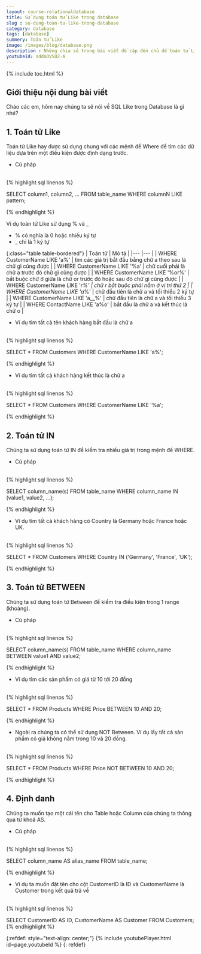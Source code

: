 ```yaml
---
layout: course-relationaldatabase
title: Sử dụng toán tử Like trong database 
slug : su-dung-toan-tu-like-trong-database
category: database
tags: [database]
summery: Toán tử Like    
image: /images/blog/database.png
description : Những chia sẻ trong bài viết đề cập đến chủ đề toán tử Like trong Database. Trong đó tác giả lần lượt trình bày về phép toán tử Like, IN, BETWEEN và cách định danh một cái tên cho Table hoặc Column thông qua từ khoá AS. Ở mỗi phép toán tử, tác giả đưa ra các hình ảnh minh hoạ cho cú pháp thực hiện. Từ đó giúp người đọc hiểu được và áp dụng được toán tử Like trong lập trình Database hiệu quả hơn.
youtubeId: sddaOVSUZ-A
---
```


{% include toc.html %}

## **Giới thiệu nội dung bài viết**

Chào các em, hôm nay chúng ta sẽ nói về SQL Like trong Database là gì nhé?

## **1. Toán tử Like**

Toán tử Like hay được sử dụng chung với các mệnh để Where để tìm các dữ liệu dựa trên một điều kiện được định dạng trước.

- Cú pháp 
<br>
{% highlight sql linenos %}

SELECT column1, column2, ...
FROM table_name
WHERE columnN LIKE pattern;

{% endhighlight %}

Ví dụ toán tử Like sử dụng % và _

- % có nghĩa là 0 hoặc nhiều ký tự
- _ chỉ là 1 ký tự


{:class="table table-bordered"}
|  Toán tử  						|  Mô tả										|
|---								|---											|
|	WHERE CustomerName LIKE 'a%'	| tìm các giá trị bắt đầu bằng chữ a theo sau là chữ gì cũng được	|
|	WHERE CustomerName LIKE '%a'	| chữ cuối phải là chữ a trước đó chữ gì cũng được |
|	WHERE CustomerName LIKE '%or%'	| bắt buộc chữ ở giữa là chữ or trước đó hoặc sau đó chữ gì cũng được |
|	WHERE CustomerName LIKE '_r%'	| chữ r bắt buộc phải nằm ở vị trí thứ 2							|
|	WHERE CustomerName LIKE 'a_%'	| chữ đầu tiên là chữ a và tối thiểu 2 ký tự |
|	WHERE CustomerName LIKE 'a__%'	| chữ đầu tiên là chữ a và tối thiểu 3 ký tự |
|	WHERE ContactName LIKE 'a%o'	| bắt đầu là chữ a và kết thúc là chữ o |


- Ví dụ tìm tất cả tên khách hàng bắt đầu là chữ a

<br>
{% highlight sql linenos %}

SELECT * FROM Customers
WHERE CustomerName LIKE 'a%'; 

{% endhighlight %}

- Ví dụ tìm tất cả khách hàng kết thúc là chữ a

<br>
{% highlight sql linenos %}

SELECT * FROM Customers
WHERE CustomerName LIKE '%a'; 

{% endhighlight %}

## **2. Toán tử IN**

Chúng ta sử dụng toán tử IN để kiểm tra nhiều giá trị trong mệnh đề WHERE.

- Cú pháp
<br>
{% highlight sql linenos %}

SELECT column_name(s)
FROM table_name
WHERE column_name IN (value1, value2, ...); 

{% endhighlight %}

- Ví dụ tìm tất cả khách hàng có Country là Germany hoặc France hoặc UK.

<br>
{% highlight sql linenos %}

SELECT * FROM Customers
WHERE Country IN ('Germany', 'France', 'UK');

{% endhighlight %}

## **3. Toán tử BETWEEN**

Chúng ta sử dụng toán tử Between để kiểm tra điều kiện trong 1 range (khoảng).

- Cú pháp

<br>
{% highlight sql linenos %}

SELECT column_name(s)
FROM table_name
WHERE column_name BETWEEN value1 AND value2; 

{% endhighlight %}

- Ví dụ tìm các sản phẩm có giá từ 10 tới 20 đồng

<br>
{% highlight sql linenos %}

SELECT * FROM Products
WHERE Price BETWEEN 10 AND 20;

{% endhighlight %}

- Ngoài ra chúng ta có thể sử dụng NOT Between. Ví dụ lấy tất cả sản phẩm có giá không nằm trong 10 và 20 đồng.

<br>
{% highlight sql linenos %}

SELECT * FROM Products
WHERE Price NOT BETWEEN 10 AND 20;

{% endhighlight %}

## **4. Định danh**

Chúng ta muốn tạo một cái tên cho Table hoặc Column của chúng ta thông qua từ khoá AS.

- Cú pháp

<br>
{% highlight sql linenos %}

SELECT column_name AS alias_name
FROM table_name;

{% endhighlight %}

- Ví dụ ta muốn đặt tên cho cột CustomerID là ID và CustomerName là Customer trong kết quả trả về

<br>
{% highlight sql linenos %}

SELECT CustomerID AS ID, CustomerName AS Customer
FROM Customers; 
{% endhighlight %}


{:refdef: style="text-align: center;"}
{% include youtubePlayer.html id=page.youtubeId %}
{: refdef}

